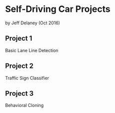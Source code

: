 # Self-Driving Car Projects

by Jeff Delaney (Oct 2016)

## Project 1

Basic Lane Line Detection

## Project 2

Traffic Sign Classifier

## Project 3

Behavioral Cloning
